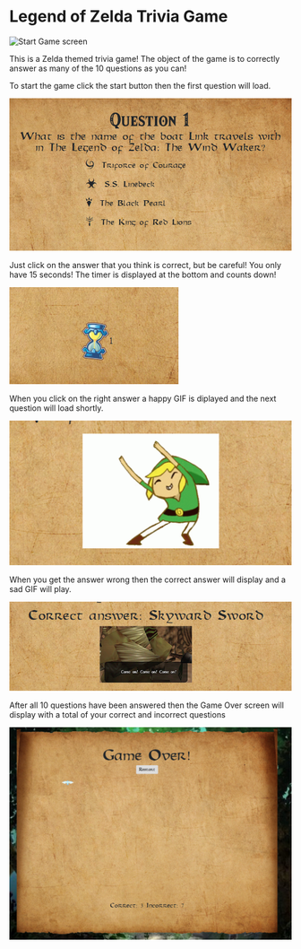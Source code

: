# Legend of Zelda Trivia Game

![Start Game screen](assets/markdown/startscreen.PNG)

This is a Zelda themed trivia game! The object of the game is to correctly answer as many of the 10 questions as you can!

To start the game click the start button then the first question will load.

![The first question](assets/markdown/answer.PNG)

Just click on the answer that you think is correct, but be careful! You only have 15 seconds! The timer is displayed at the bottom and counts down!

![The timer](assets/markdown/timer.PNG)

When you click on the right answer a happy GIF is diplayed and the next question will load shortly.

![Correct answer GIF](assets/markdown/correctanswer.PNG)

When you get the answer wrong then the correct answer will display and a sad GIF will play.

![Incorrect answer GIF](assets/markdown/incorrectanswer.PNG)

After all 10 questions have been answered then the Game Over screen will display with a total of your correct and incorrect questions

![Game over Screen](assets/markdown/gameover.PNG)